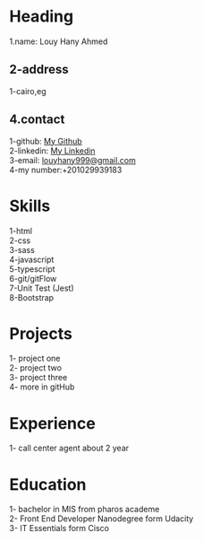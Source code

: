# Heading

1.name: Louy Hany Ahmed

## 2-address

1-cairo,eg

## 4.contact

1-github: [My Github](https://github.com/louy999)<br>
2-linkedin: [My Linkedin](https://www.linkedin.com/in/louy-hany)<br>
3-email: louyhany999@gmail.com<br>
4-my number:+201029939183 <br>

# Skills

1-html<br>
2-css<br>
3-sass<br>
4-javascript<br>
5-typescript<br>
6-git/gitFlow<br>
7-Unit Test (Jest)<br>
8-Bootstrap<br>

# Projects

1- project one<br>
2- project two<br>
3- project three<br>
4- more in gitHub<br>

# Experience

1- call center agent about 2 year

# Education

1- bachelor in MIS from pharos academe<br>
2- Front End Developer Nanodegree form Udacity<br>
3- IT Essentials form Cisco<br>
